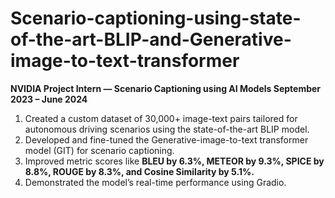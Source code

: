 # Scenario-captioning-using-state-of-the-art-BLIP-and-Generative-image-to-text-transformer

**NVIDIA Project Intern — Scenario Captioning using AI Models September 2023 – June 2024**
1. Created a custom dataset of 30,000+ image-text pairs tailored for autonomous driving scenarios using
the state-of-the-art BLIP model.
2. Developed and fine-tuned the Generative-image-to-text transformer model (GIT) for scenario captioning.
3. Improved metric scores like **BLEU by 6.3%, METEOR by 9.3%, SPICE by 8.8%, ROUGE by 8.3%,
and Cosine Similarity by 5.1%.**
4. Demonstrated the model’s real-time performance using Gradio.
